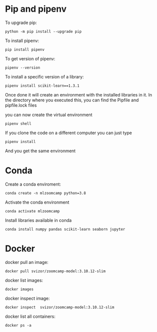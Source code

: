 # Pip and pipenv
To upgrade pip:

```
python -m pip install --upgrade pip
```
   
To install pipenv:
```
pip install pipenv
```
   
To get version of pipenv:
```
pipenv --version
```
   
To install a specific version of a library:
```
pipenv install scikit-learn==1.3.1
```
Once done it will create an environment with the installed libraries in it.
In the directory where you executed this, you can find the Pipfile and pipfile.lock files

you can now create the virtual environment
```
pipenv shell
```


If you clone the code on a different computer you can just type 
```
pipenv install 
```
And you get the same environment
   
# Conda 
Create a conda enviroment:
```
conda create -n mlzoomcamp python=3.8
```
   
Activate the conda environment
```
conda activate mlzoomcamp
```
    
Install libraries available in conda
```
conda install numpy pandas scikit-learn seaborn jupyter
```
   
# Docker
docker pull an image:
```
docker pull svizor/zoomcamp-model:3.10.12-slim
```
   
docker list images:
```
docker images
```

docker inspect image:
```
docker inspect  svizor/zoomcamp-model:3.10.12-slim
```

docker list all containers:
```
docker ps -a
```
